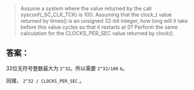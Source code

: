 > Assume a system where the value returned by the call sysconf(_SC_CLK_TCK) is 100. Assuming that the clock_t value returned by times() is an unsigned 32-bit integer, how long will it take before this value cycles so that it restarts at 0? Perform the same calculation for the CLOCKS_PER_SEC value returned by clock().

## 答案：

32位无符号整数最大为 `2^32`。所以需要 `2^32/100` s。

同理， `2^32 / CLOCKS_PER_SEC` 。

